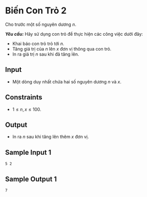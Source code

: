 # Biến Con Trỏ 2

Cho trước một số nguyên dương $n$. 

***Yêu cầu:*** Hãy sử dụng con trỏ để thực hiện các công việc dưới đây:

- Khai báo con trỏ trỏ tới $n$.
- Tăng giá trị của $n$ lên $x$ đơn vị thông qua con trỏ.
- In ra giá trị $n$ sau khi đã tăng lên.

## Input

- Một dòng duy nhất chứa hai số nguyên dương $n$ và $x$. 

## Constraints

- $1 \le n, x \le 100$.

## Output

- In ra $n$ sau khi tăng lên thêm $x$ đơn vị.

## Sample Input 1

```
5 2
```

## Sample Output 1

```
7
```

